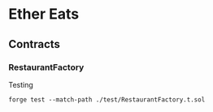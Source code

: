 # Ether Eats

## Contracts

### RestaurantFactory

Testing

`forge test --match-path ./test/RestaurantFactory.t.sol`
